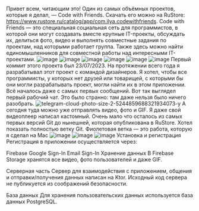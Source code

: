 Привет всем, читающим это! Один из самых объёмных проектов, которые я делал, — Code with Friends. Скачать его можно на RuStore:
https://www.rustore.ru/catalog/app/com.ilya.codewithfriends.
Code with Friends — это специальная социальная сеть для программистов, в которой они могут создавать вместе крупные IT-проекты,
обсуждать их, делиться фото, видео и выполнять совместные задания по проектам, над которыми работает группа. 
Также здесь можно найти единомышленников для совместной работы над интересными IT-проектами.
![image](https://github.com/user-attachments/assets/64c696c7-0750-4c4f-b5f6-40d5af6c9e2f) ![image](https://github.com/user-attachments/assets/19174eee-e935-4234-b50c-507a6796186a) ![image](https://github.com/user-attachments/assets/03643b98-b3f4-4975-945c-064c8070f2db)
![image](https://github.com/user-attachments/assets/5f158115-d12d-4a19-b145-b891d56e42fa) ![image](https://github.com/user-attachments/assets/0c1e8e09-4039-482c-8a80-806914c9c20b) ![image](https://github.com/user-attachments/assets/d5485a57-4336-4498-becd-6b8d63f87298)
Первый коммит этого проекта был 23/07/2023. На протяжении всего года я разрабатывал этот проект с командой дизайнеров. 
Я хотел, чтобы все программисты, у которых нет друзей или товарищей, с которыми бы они могли разрабатывать проект, могли найти их в этом приложении.
Всё началось даже с самых первых сообщений. Вот так выглядел первый рабочий чат. Это было странно: там даже нельзя было ничего разобрать.
![telegram-cloud-photo-size-2-5244859688321934073-y](https://github.com/user-attachments/assets/eb2e3554-1628-4aa2-b7cd-821a559b6b35)
А сегодня туда можно уже отправлять видео, фото и GIF. Я даже свой видеоплеер написал кастомный.
Очень мало что осталось из самых первых версий Git до нынешней, которая опубликована в RuStore. Хотел показать полностью ветку Git. Фиолетовая ветка — это работа, которую я сделал на Mac
![image](https://github.com/user-attachments/assets/529a976f-2a36-4f3f-8ce9-8b5b3179f545)
![image](https://github.com/user-attachments/assets/13b507d6-fdf8-4942-888a-5fd245d89950)
![image](https://github.com/user-attachments/assets/2df3621e-e5fc-4767-ba54-d7b5975326f4)
Установка и регистрация
Регистрация в приложении осуществляется через:

Firebase
Google Sign-In
Email Sign-In
Хранение данных
В Firebase Storage хранятся все видео, фото пользователей и даже GIF.

Серверная часть
Сервер для взаимодействия с приложением, общения и отправки/получения данных написан на Ktor. Исходный код сервера не публикуется из соображений безопасности.

База данных
Для хранения пользовательских данных используется база данных PostgreSQL.
